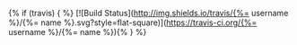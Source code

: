 {% if (travis) { %} [![Build Status](http://img.shields.io/travis/{%= username %}/{%= name %}.svg?style=flat-square)](https://travis-ci.org/{%= username %}/{%= name %}){% } %}